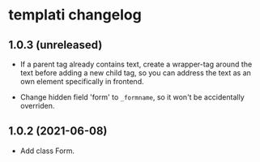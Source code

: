 # templati changelog


## 1.0.3 (unreleased)

* If a parent tag already contains text, create a wrapper-tag
  around the text before adding a new child tag, so you can
  address the text as an own element specifically in frontend.

* Change hidden field 'form' to `_formname`, so it won't be
  accidentally overriden.

## 1.0.2 (2021-06-08)

* Add class Form.

